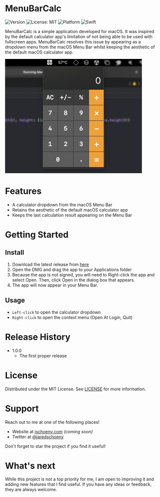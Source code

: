 # MenuBarCalc

![Version](https://img.shields.io/badge/version-1.0.0-blue.svg)
![License: MIT](https://img.shields.io/badge/License-MIT-green.svg)
![Platform](https://img.shields.io/badge/platform-macOS-lightgrey.svg)
![Swift](https://img.shields.io/badge/Swift-5.0-orange.svg)

MenuBarCalc is a simple application developed for macOS. It was inspired by the default calculator app's limitation of not being able to be used with fullscreen apps. MenuBarCalc resolves this issue by appearing as a dropdown menu from the macOS Menu Bar whilst keeping the aesthetic of the default macOS calculator app.

![MenuBarCalc Screenshot](screenshot.png)

# Features

- A calculator dropdown from the macOS Menu Bar
- Retains the aesthetic of the default macOS calculator app
- Keeps the last calculation result appearing on the Menu Bar

# Getting Started

## Install

1. Download the latest release from [here](/releases/latest)
2. Open the DMG and drag the app to your Applications folder
3. Because the app is not signed, you will need to Right-click the app and select Open. Then, click Open in the dialog box that appears.
4. The app will now appear in your Menu Bar.

## Usage

- `Left-click` to open the calculator dropdown
- `Right-click` to open the context menu (Open At Login, Quit)

# Release History

- 1.0.0
   - The first proper release

# License

Distributed under the MIT License. See [LICENSE](LICENSE) for more information.

# Support
Reach out to me at one of the following places!
- Website at [jschoeny.com](https://jschoeny.com) _(coming soon)_
- Twitter at [@jaredschoeny](http://twitter.com/jaredschoeny)

Don't forget to star the project if you find it useful!

# What's next
While this project is not a top priority for me, I am open to improving it and adding new features that I find useful. If you have any ideas or feedback, they are always welcome.
